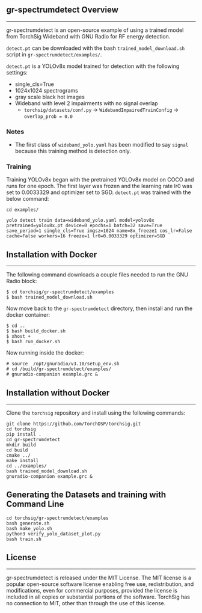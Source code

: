 ## gr-spectrumdetect Overview
---
gr-spectrumdetect is an open-source example of using a trained model from TorchSig Wideband with GNU Radio for RF energy detection. 

`detect.pt` can be downloaded with the bash `trained_model_download.sh` script in `gr-spectrumdetect/examples/`.

`detect.pt` is a YOLOv8x model trained for detection with the following settings:
- single_cls=True
- 1024x1024 spectrograms
- gray scale black hot images
- Wideband with level 2 impairments with no signal overlap 
    - `torchsig/datasets/conf.py` -> `WidebandImpairedTrainConfig` -> `overlap_prob = 0.0`

### Notes     
- The first class of `wideband_yolo.yaml` has been modified to say `signal` because this training method is detection only. 

### Training
Training YOLOv8x began with the pretrained YOLOv8x model on COCO and runs for one epoch. The first layer was frozen and the learning rate lr0 was set to 0.0033329 and optimizer set to SGD. `detect.pt` was trained with the below command:

```
cd examples/

yolo detect train data=wideband_yolo.yaml model=yolov8x pretrained=yolov8x.pt device=0 epochs=1 batch=32 save=True save_period=1 single_cls=True imgsz=1024 name=8x_freeze1 cos_lr=False cache=False workers=16 freeze=1 lr0=0.0033329 optimizer=SGD
```


## Installation with Docker
---
The following command downloads a couple files needed to run the GNU Radio block:
```
$ cd torchsig/gr-spectrumdetect/examples
$ bash trained_model_download.sh
```
Now move back to the `gr-spectrumdetect` directory, then install and run the docker container:
```
$ cd ..
$ bash build_docker.sh
$ xhost +
$ bash run_docker.sh
```
Now running inside the docker:
```
# source  /opt/gnuradio/v3.10/setup_env.sh
# cd /build/gr-spectrumdetect/examples/
# gnuradio-companion example.grc &
```

## Installation without Docker
---
Clone the `torchsig` repository and install using the following commands:
```
git clone https://github.com/TorchDSP/torchsig.git
cd torchsig
pip install .
cd gr-spectrumdetect
mkdir build
cd build
cmake ../
make install
cd ../examples/
bash trained_model_download.sh
gnuradio-companion example.grc &
```

## Generating the Datasets and training with Command Line
```
cd torchsig/gr-spectrumdetect/examples
bash generate.sh
bash make_yolo.sh
python3 verify_yolo_dataset_plot.py
bash train.sh
```

## License
---
gr-spectrumdetect is released under the MIT License. The MIT license is a popular open-source software license enabling free use, redistribution, and modifications, even for commercial purposes, provided the license is included in all copies or substantial portions of the software. TorchSig has no connection to MIT, other than through the use of this license.
